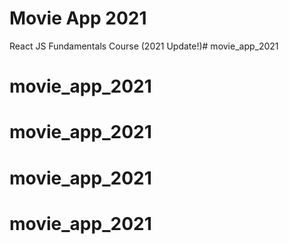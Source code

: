 # Movie App 2021

React JS Fundamentals Course (2021 Update!)# movie_app_2021
# movie_app_2021
# movie_app_2021
# movie_app_2021
# movie_app_2021
